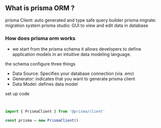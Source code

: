 ## What is prisma ORM ?

prisma Client: auto generated and type safe query builder
prisma migrate: migration system 
prisma studio: GUI to view and edit data in database 

### How does prisma orm works 

- we start from the prisma schema it allows developers to define application models in an intuitive data modeling language.

the schema configure three things 

- Data Source: Specifies your database connection (via .env)
- Generator: indicates that you want to generate prisma client
- Data Model: defines data model

set up code 

```js 


import { PrismaClient } from '@prisma/client'

const prisma = new PrismaClient()
```

